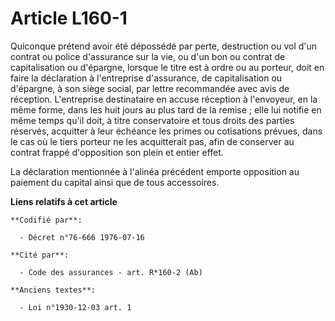 # Article L160-1

Quiconque prétend avoir été dépossédé par perte, destruction ou vol d'un contrat ou police d'assurance sur la vie, ou d'un
bon ou contrat de capitalisation ou d'épargne, lorsque le titre est à ordre ou au porteur, doit en faire la déclaration à
l'entreprise d'assurance, de capitalisation ou d'épargne, à son siège social, par lettre recommandée avec avis de réception.
L'entreprise destinataire en accuse réception à l'envoyeur, en la même forme, dans les huit jours au plus tard de la remise ;
elle lui notifie en même temps qu'il doit, à titre conservatoire et tous droits des parties réservés, acquitter à leur
échéance les primes ou cotisations prévues, dans le cas où le tiers porteur ne les acquitterait pas, afin de conserver au
contrat frappé d'opposition son plein et entier effet.

La déclaration mentionnée à l'alinéa précédent emporte opposition au paiement du capital ainsi que de tous accessoires.

**Liens relatifs à cet article**

	**Codifié par**:

	  - Décret n°76-666 1976-07-16

	**Cité par**:

	  - Code des assurances - art. R*160-2 (Ab)

	**Anciens textes**:

	  - Loi n°1930-12-03 art. 1
